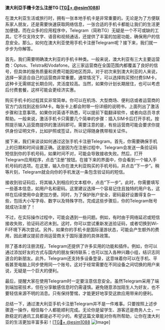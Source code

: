 **澳大利亞手機卡怎么注册TG [[TG💪+ @esim1088](https://t.me/s/esim1088)]**

在澳大利亚生活或旅行时，拥有一张本地手机卡是非常重要的。无论是为了方便联系家人朋友，还是需要快速获取网络信息，一张合适的手机卡都能让我们的生活更加便捷。而在众多的应用程序中，Telegram（简称TG）无疑是一个不可或缺的工具。它不仅支持文字、语音和视频通话，还提供了丰富的加密功能，确保用户的信息安全。那么，如何在澳大利亚使用手机卡注册Telegram呢？接下来，我们就一步步为你解答。

首先，我们需要明确澳大利亚的手机卡种类。一般来说，澳大利亚有三大主要运营商：Optus、Telstra和Vodafone。这三家运营商在全国范围内都覆盖了良好的信号，但具体的服务质量和资费可能因地区而异。对于初次来到澳大利亚的人来说，选择一家适合自己的运营商非常重要。通常情况下，可以选择购买预付费SIM卡，这种卡无需绑定长期合同，灵活度较高。当然，如果你计划长期居住，也可以考虑后付费套餐，这样可能会更经济实惠。

购买手机卡的过程其实非常简单。你可以在机场、大型商场、便利店或者运营商的官方门店找到这些SIM卡。每张卡上都会附带一份详细的说明书，上面列出了激活步骤和注意事项。如果你对英语不熟悉，可以提前下载翻译软件，或者向店员寻求帮助。一般来说，激活手机卡只需要几个简单的步骤：插入SIM卡后打开手机，按照提示输入运营商提供的激活码即可。需要注意的是，有些运营商可能会要求你提供身份证明文件，比如护照或签证，所以记得随身携带相关证件。

接下来，我们来谈谈如何通过这张手机卡注册Telegram。首先，你需要确保手机上的日期和时间设置正确。这是因为在注册过程中，Telegram会发送一条验证码短信到你的手机号码，如果时间不对，可能会导致接收失败。然后，打开Telegram应用程序，点击“注册”按钮。在接下来的界面中，你会看到一个输入手机号码的选项。在这里，输入你在澳大利亚购买的手机号码，并点击“下一步”。稍等片刻，Telegram就会向你的手机发送一条包含验证码的短信。

接收到验证码后，将其输入到相应的文本框中，点击“下一步”。此时，你需要填写一些基本信息，如用户名和密码。这里建议选择一个容易记住且独特的用户名，这样在后续使用中会更加方便。同时，为了保护账户安全，密码最好设置得复杂一些，包括大小写字母、数字以及特殊字符。完成这些步骤后，你的Telegram账号就成功注册了！

不过，在实际操作过程中，可能会遇到一些问题。例如，有时由于网络延迟或短信接收失败，验证码迟迟未到。这时，你可以尝试重新发送验证码，或者切换到Wi-Fi环境下再次尝试。另外，如果你的手机卡是国际漫游状态，可能会产生额外的费用，因此建议提前咨询运营商关于国际漫游的具体政策。

除了基本的注册流程，Telegram还提供了许多实用的功能和插件。例如，你可以通过添加好友的方式与国内的朋友保持联系；也可以加入各种兴趣小组，结识志同道合的新朋友。此外，Telegram还支持多设备登录，这意味着你可以在手机、平板甚至电脑上同步使用同一个账号。这对于经常需要在不同设备之间切换的用户来说，无疑是一个巨大的便利。

最后，提醒大家在使用Telegram时一定要注意信息安全。虽然Telegram采用了端到端加密技术，但在分享敏感信息时仍需谨慎。避免随意添加陌生人为好友，也不要轻信来源不明的消息。只有保持警惕，才能更好地享受这款应用带来的便利。

总结一下，通过澳大利亚手机卡注册Telegram并不是一件难事。只要按照上述步骤逐一操作，相信每个人都能顺利完成。无论你是留学生、游客还是商务人士，一款稳定的通讯工具都是必不可少的。希望这篇文章能对你有所帮助，让你在澳大利亚的生活更加丰富多彩！[[TG💪+ @esim1088](https://t.me/s/esim1088) ![Image](https://i.postimg.cc/4NQfJmqS/Snipaste-2025-05-13-00-14-12.png)]